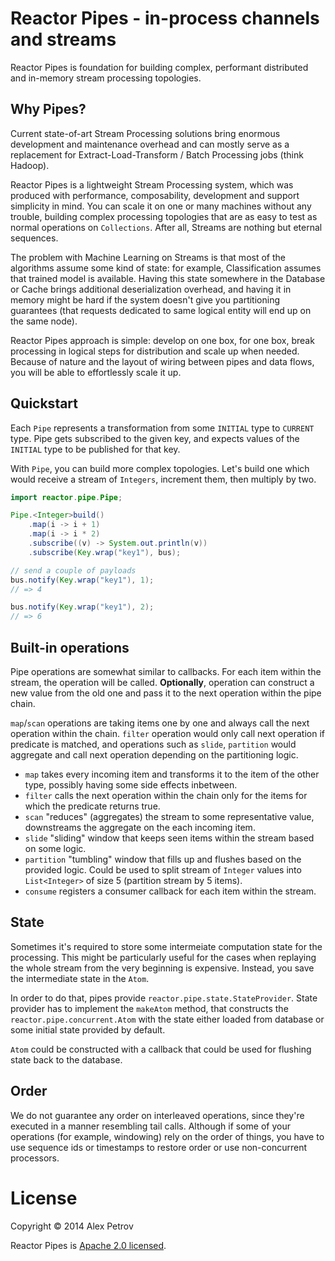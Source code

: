 # Reactor Pipes - in-process channels and streams

Reactor Pipes is foundation for building complex, performant
distributed and in-memory stream processing topologies.

## Why Pipes?

Current state-of-art Stream Processing solutions bring enormous
development and maintenance overhead and can mostly serve as a
replacement for Extract-Load-Transform / Batch Processing jobs (think
Hadoop).

Reactor Pipes is a lightweight Stream Processing system, which was
produced with performance, composability, development and support
simplicity in mind. You can scale it on one or many machines without any
trouble, building complex processing topologies that are as easy to test
as normal operations on `Collections`. After all, Streams are nothing
but eternal sequences.

The problem with Machine Learning on Streams is that most of the
algorithms assume some kind of state: for example, Classification
assumes that trained model is available. Having this state somewhere in
the Database or Cache brings additional deserialization overhead, and
having it in memory might be hard if the system doesn't give you
partitioning guarantees (that requests dedicated to same logical entity
will end up on the same node).

Reactor Pipes approach is simple: develop on one box, for one box, break
processing in logical steps for distribution and scale up when needed.
Because of nature and the layout of wiring between pipes and data
flows, you will be able to effortlessly scale it up.

## Quickstart

Each `Pipe` represents a transformation from some `INITIAL` type
to `CURRENT` type. Pipe gets subscribed to the given key, and
expects values of the `INITIAL` type to be published for that key.

With `Pipe`, you can build more complex topologies. Let's build
one which would receive a stream of `Integers`, increment them,
then multiply by two.

```java
import reactor.pipe.Pipe;

Pipe.<Integer>build()
    .map(i -> i + 1)
    .map(i -> i * 2)
    .subscribe((v) -> System.out.println(v))
    .subscribe(Key.wrap("key1"), bus);

// send a couple of payloads
bus.notify(Key.wrap("key1"), 1);
// => 4

bus.notify(Key.wrap("key1"), 2);
// => 6
```

## Built-in operations

Pipe operations are somewhat similar to callbacks. For each item
within the stream, the operation will be called. __Optionally__,
operation can construct a new value from the old one and
pass it to the next operation within the pipe chain.

`map`/`scan` operations are taking items one by one and always
call the next operation within the chain. `filter` operation would only
call next operation if predicate is matched, and operations
such as `slide`, `partition` would aggregate and call
next operation depending on the partitioning logic.

  * `map` takes every incoming item and transforms it to the item of the other type,
  possibly having some side effects inbetween.
  * `filter` calls the next operation within the chain only for the items for which
  the predicate returns true.
  * `scan` "reduces" (aggregates) the stream to some representative value, downstreams
  the aggregate on the each incoming item.
  * `slide` "sliding" window that keeps seen items within the stream based on some logic.
  * `partition` "tumbling" window that fills up and flushes based on the provided
  logic. Could be used to split stream of `Integer` values into `List<Integer>` of
  size 5 (partition stream by 5 items).
  * `consume` registers a consumer callback for each item within the stream.

## State

Sometimes it's required to store some intermeiate computation
state for the processing. This might be particularly useful
for the cases when replaying the whole stream from the very
beginning is expensive. Instead, you save the intermediate
state in the `Atom`.

In order to do that, pipes provide `reactor.pipe.state.StateProvider`.
State provider has to implement the `makeAtom` method, that
constructs the `reactor.pipe.concurrent.Atom` with the state
either loaded from database or some initial state provided
by default.

`Atom` could be constructed with a callback that could be
used for flushing state back to the database.

## Order

We do not guarantee any order on interleaved operations, since they're
executed in a manner resembling tail calls. Although if some of your
operations (for example, windowing) rely on the order of things, you
have to use sequence ids or timestamps to restore order or use
non-concurrent processors.

# License

Copyright © 2014 Alex Petrov

Reactor Pipes is [Apache 2.0 licensed](http://www.apache.org/licenses/LICENSE-2.0.html).
